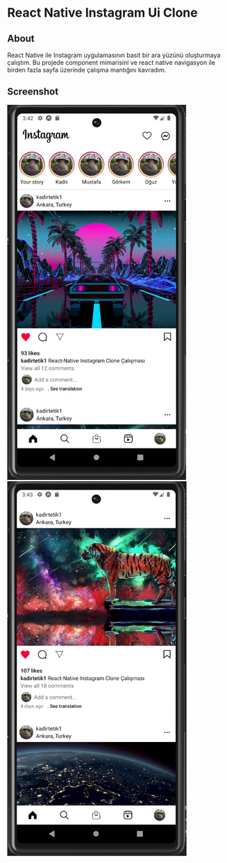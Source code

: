 ﻿# React Native Instagram Ui Clone
## About
React Native ile Instagram uygulamasının basit bir ara yüzünü oluşturmaya çalıştım. Bu projede component mimarisini ve react native navigasyon ile birden fazla sayfa üzerinde çalışma mantığını kavradım.
## Screenshot
![alt text](https://github.com/kadirtetik1/ReactNativeInstagramUiClone/blob/main/screenshots/ss1.jpg)
![alt text](https://github.com/kadirtetik1/ReactNativeInstagramUiClone/blob/main/screenshots/ss2.jpg)
